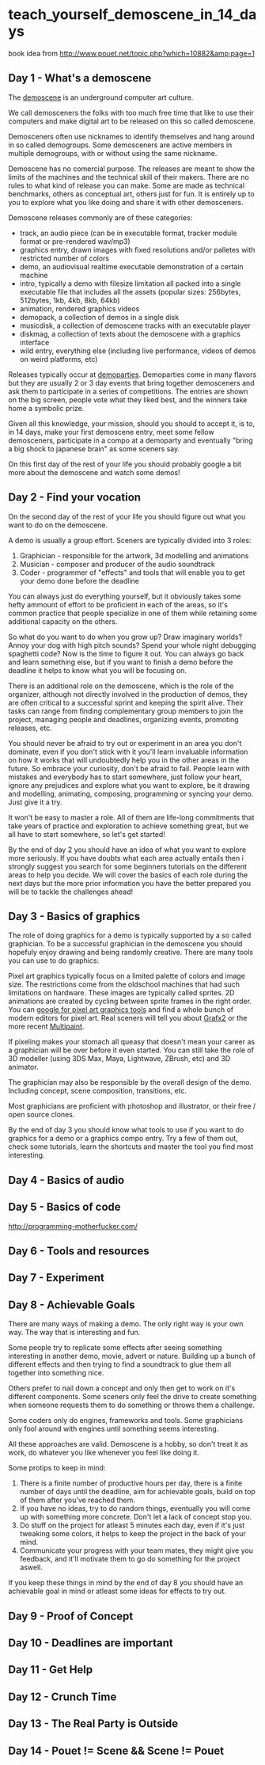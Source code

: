 # teach_yourself_demoscene_in_14_days
book idea from http://www.pouet.net/topic.php?which=10882&amp;page=1


## Day 1 - What's a demoscene

The [demoscene](https://en.wikipedia.org/wiki/Demoscene) is an underground computer art culture.

We call demosceners the folks with too much free time that like to use their computers and make digital art to be released on this so called demoscene.

Demosceners often use nicknames to identify themselves and hang around in so called demogroups. Some demosceners are active members in multiple demogroups, with or without using the same nickname.

Demoscene has no comercial purpose. The releases are meant to show the limits of the machines and the technical skill of their makers. There are no rules to what kind of release you can make. Some are made as technical benchmarks, others as conceptual art, others just for fun. It is entirely up to you to explore what you like doing and share it with other demosceners.

Demoscene releases commonly are of these categories:
* track, an audio piece (can be in executable format, tracker module format or pre-rendered wav/mp3)
* graphics entry, drawn images with fixed resolutions and/or palletes with restricted number of colors
* demo, an audiovisual realtime executable demonstration of a certain machine
* intro, typically a demo with filesize limitation all packed into a single executable file that includes all the assets (popular sizes: 256bytes, 512bytes, 1kb, 4kb, 8kb, 64kb)
* animation, rendered graphics videos
* demopack, a collection of demos in a single disk
* musicdisk, a collection of demoscene tracks with an executable player
* diskmag, a collection of texts about the demoscene with a graphics interface
* wild entry, everything else (including live performance, videos of demos on weird platforms, etc)

Releases typically occur at [demoparties](http://www.demoparty.net/). Demoparties come in many flavors but they are usually 2 or 3 day events that bring together demosceners and ask them to participate in a series of competitions. The entries are shown on the big screen, people vote what they liked best, and the winners take home a symbolic prize.

Given all this knowledge, your mission, should you should to accept it, is to, in 14 days, make your first demoscene entry, meet some fellow demosceners, participate in a compo at a demoparty and eventually "bring a big shock to japanese brain" as some sceners say.

On this first day of the rest of your life you should probably google a bit more about the demoscene and watch some demos!

## Day 2 - Find your vocation

On the second day of the rest of your life you should figure out what you want to do on the demoscene.

A demo is usually a group effort. Sceners are typically divided into 3 roles:

1. Graphician - responsible for the artwork, 3d modelling and animations
2. Musician - composer and producer of the audio soundtrack
3. Coder - programmer of "effects" and tools that will enable you to get your demo done before the deadline

You can always just do everything yourself, but it obviously takes some hefty ammount of effort to be proficient in each of the areas, so it's common practice that people specialize in one of them while retaining some additional capacity on the others.

So what do you want to do when you grow up? Draw imaginary worlds? Annoy your dog with high pitch sounds? Spend your whole night debugging spaghetti code? Now is the time to figure it out. You can always go back and learn something else, but if you want to finish a demo before the deadline it helps to know what you will be focusing on.

There is an additional role on the demoscene, which is the role of the organizer, although not directly involved in the production of demos, they are often critical to a successful sprint and keeping the spirit alive. Their tasks can range from finding complementary group members to join the project, managing people and deadlines, organizing events, promoting releases, etc.

You should never be afraid to try out or experiment in an area you don't dominate, even if you don't stick with it you'll learn invaluable information on how it works that will undoubtedly help you in the other areas in the future. So embrace your curiosity, don't be afraid to fail. People learn with mistakes and everybody has to start somewhere, just follow your heart, ignore any prejudices and explore what you want to explore, be it drawing and modelling, animating, composing, programming or syncing your demo. Just give it a try.

It won't be easy to master a role. All of them are life-long commitments that take years of practice and exploration to achieve something great, but we all have to start somewhere, so let's get started!

By the end of day 2 you should have an idea of what you want to explore more seriously. If you have doubts what each area actually entails then i strongly suggest you search for some beginners tutorials on the different areas to help you decide. We will cover the basics of each role during the next days but the more prior information you have the better prepared you will be to tackle the challenges ahead!

## Day 3 - Basics of graphics

The role of doing graphics for a demo is typically supported by a so called graphician. To be a successful graphician in the demoscene you should hopefuly enjoy drawing and being randomly creative. There are many tools you can use to do graphics:

Pixel art graphics typically focus on a limited palette of colors and image size. The restrictions come from the oldschool machines that had such limitations on hardware. These images are typically called sprites. 2D animations are created by cycling between sprite frames in the right order. You can [google for pixel art graphics tools](http://lmgtfy.com/?q=pixel+art+graphics+tools) and find a whole bunch of modern editors for pixel art. Real sceners will tell you about [Grafx2](http://www.pouet.net/prod.php?which=51865) or the more recent [Multipaint](http://www.pouet.net/prod.php?which=66976).

If pixeling makes your stomach all queasy that doesn't mean your career as a graphician will be over before it even started. You can still take the role of 3D modeller (using 3DS Max, Maya, Lightwave, ZBrush, etc) and 3D animator.

The graphician may also be responsible by the overall design of the demo. Including concept, scene composition, transitions, etc.

Most graphicians are proficient with photoshop and illustrator, or their free / open source clones.

By the end of day 3 you should know what tools to use if you want to do graphics for a demo or a graphics compo entry. Try a few of them out, check some tutorials, learn the shortcuts and master the tool you find most interesting.

## Day 4 - Basics of audio

## Day 5 - Basics of code

http://programming-motherfucker.com/

## Day 6 - Tools and resources

## Day 7 - Experiment

## Day 8 - Achievable Goals

There are many ways of making a demo. The only right way is your own way. The way that is interesting and fun.

Some people try to replicate some effects after seeing something interesting in another demo, movie, advert or nature. Building up a bunch of different effects and then trying to find a soundtrack to glue them all together into something nice.

Others prefer to nail down a concept and only then get to work on it's different components. Some sceners only feel the drive to create something when someone requests them to do something or throws them a challenge.

Some coders only do engines, frameworks and tools. Some graphicians only fool around with engines until something seems interesting. 

All these approaches are valid. Demoscene is a hobby, so don't treat it as work, do whatever you like whenever you feel like doing it.

Some protips to keep in mind:

1. There is a finite number of productive hours per day, there is a finite number of days until the deadline, aim for achievable goals, build on top of them after you've reached them.
2. If you have no ideas, try to do random things, eventually you will come up with something more concrete. Don't let a lack of concept stop you.
3. Do stuff on the project for atleast 5 minutes each day, even if it's just tweaking some colors, it helps to keep the project in the back of your mind.
3. Communicate your progress with your team mates, they might give you feedback, and it'll motivate them to go do something for the project aswell.

If you keep these things in mind by the end of day 8 you should have an achievable goal in mind or atleast some ideas for effects to try out.

## Day 9 - Proof of Concept

## Day 10 - Deadlines are important

## Day 11 - Get Help

## Day 12 - Crunch Time

## Day 13 - The Real Party is Outside

## Day 14 - Pouet != Scene && Scene != Pouet
